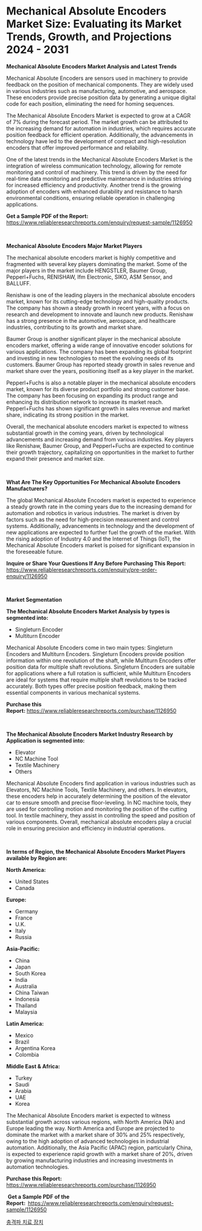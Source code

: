 <p><h1>Mechanical Absolute Encoders Market Size: Evaluating its Market Trends, Growth, and Projections 2024 - 2031</h1></p><p><strong>Mechanical Absolute Encoders Market Analysis and Latest Trends</strong></p>
<p><p>Mechanical Absolute Encoders are sensors used in machinery to provide feedback on the position of mechanical components. They are widely used in various industries such as manufacturing, automotive, and aerospace. These encoders provide precise position data by generating a unique digital code for each position, eliminating the need for homing sequences.</p><p>The Mechanical Absolute Encoders Market is expected to grow at a CAGR of 7% during the forecast period. The market growth can be attributed to the increasing demand for automation in industries, which requires accurate position feedback for efficient operation. Additionally, the advancements in technology have led to the development of compact and high-resolution encoders that offer improved performance and reliability.</p><p>One of the latest trends in the Mechanical Absolute Encoders Market is the integration of wireless communication technology, allowing for remote monitoring and control of machinery. This trend is driven by the need for real-time data monitoring and predictive maintenance in industries striving for increased efficiency and productivity. Another trend is the growing adoption of encoders with enhanced durability and resistance to harsh environmental conditions, ensuring reliable operation in challenging applications.</p></p>
<p><strong>Get a Sample PDF of the Report:&nbsp;</strong> <a href="https://www.reliableresearchreports.com/enquiry/request-sample/1126950">https://www.reliableresearchreports.com/enquiry/request-sample/1126950</a></p>
<p>&nbsp;</p>
<p><strong>Mechanical Absolute Encoders Major Market Players</strong></p>
<p><p>The mechanical absolute encoders market is highly competitive and fragmented with several key players dominating the market. Some of the major players in the market include HENGSTLER, Baumer Group, Pepperl+Fuchs, RENISHAW, Ifm Electronic, SIKO, ASM Sensor, and BALLUFF.</p><p>Renishaw is one of the leading players in the mechanical absolute encoders market, known for its cutting-edge technology and high-quality products. The company has shown a steady growth in recent years, with a focus on research and development to innovate and launch new products. Renishaw has a strong presence in the automotive, aerospace, and healthcare industries, contributing to its growth and market share.</p><p>Baumer Group is another significant player in the mechanical absolute encoders market, offering a wide range of innovative encoder solutions for various applications. The company has been expanding its global footprint and investing in new technologies to meet the evolving needs of its customers. Baumer Group has reported steady growth in sales revenue and market share over the years, positioning itself as a key player in the market.</p><p>Pepperl+Fuchs is also a notable player in the mechanical absolute encoders market, known for its diverse product portfolio and strong customer base. The company has been focusing on expanding its product range and enhancing its distribution network to increase its market reach. Pepperl+Fuchs has shown significant growth in sales revenue and market share, indicating its strong position in the market.</p><p>Overall, the mechanical absolute encoders market is expected to witness substantial growth in the coming years, driven by technological advancements and increasing demand from various industries. Key players like Renishaw, Baumer Group, and Pepperl+Fuchs are expected to continue their growth trajectory, capitalizing on opportunities in the market to further expand their presence and market size.</p></p>
<p>&nbsp;</p>
<p><strong>What Are The Key Opportunities For Mechanical Absolute Encoders Manufacturers?</strong></p>
<p><p>The global Mechanical Absolute Encoders market is expected to experience a steady growth rate in the coming years due to the increasing demand for automation and robotics in various industries. The market is driven by factors such as the need for high-precision measurement and control systems. Additionally, advancements in technology and the development of new applications are expected to further fuel the growth of the market. With the rising adoption of Industry 4.0 and the Internet of Things (IoT), the Mechanical Absolute Encoders market is poised for significant expansion in the foreseeable future.</p></p>
<p><strong>Inquire or Share Your Questions If Any Before Purchasing This Report:</strong> <a href="https://www.reliableresearchreports.com/enquiry/pre-order-enquiry/1126950">https://www.reliableresearchreports.com/enquiry/pre-order-enquiry/1126950</a></p>
<p>&nbsp;</p>
<p><strong>Market Segmentation</strong></p>
<p><strong>The Mechanical Absolute Encoders Market Analysis by types is segmented into:</strong></p>
<p><ul><li>Singleturn Encoder</li><li>Multiturn Encoder</li></ul></p>
<p><p>Mechanical Absolute Encoders come in two main types: Singleturn Encoders and Multiturn Encoders. Singleturn Encoders provide position information within one revolution of the shaft, while Multiturn Encoders offer position data for multiple shaft revolutions. Singleturn Encoders are suitable for applications where a full rotation is sufficient, while Multiturn Encoders are ideal for systems that require multiple shaft revolutions to be tracked accurately. Both types offer precise position feedback, making them essential components in various mechanical systems.</p></p>
<p><strong>Purchase this Report:&nbsp;</strong><a href="https://www.reliableresearchreports.com/purchase/1126950">https://www.reliableresearchreports.com/purchase/1126950</a></p>
<p>&nbsp;</p>
<p><strong>The Mechanical Absolute Encoders Market Industry Research by Application is segmented into:</strong></p>
<p><ul><li>Elevator</li><li>NC Machine Tool</li><li>Textile Machinery</li><li>Others</li></ul></p>
<p><p>Mechanical Absolute Encoders find application in various industries such as Elevators, NC Machine Tools, Textile Machinery, and others. In elevators, these encoders help in accurately determining the position of the elevator car to ensure smooth and precise floor-leveling. In NC machine tools, they are used for controlling motion and monitoring the position of the cutting tool. In textile machinery, they assist in controlling the speed and position of various components. Overall, mechanical absolute encoders play a crucial role in ensuring precision and efficiency in industrial operations.</p></p>
<p>&nbsp;</p>
<p><strong>In terms of Region, the Mechanical Absolute Encoders Market Players available by Region are:</strong></p>
<p>
    <p> <strong> North America: </strong>
        <ul>
            <li>United States</li>
            <li>Canada</li>
        </ul>
        </p> 
    <p> <strong> Europe: </strong>
        <ul>
            <li>Germany</li>
            <li>France</li>
            <li>U.K.</li>
            <li>Italy</li>
            <li>Russia</li>
        </ul>
        </p> 
    <p> <strong> Asia-Pacific: </strong>
        <ul>
            <li>China</li>
            <li>Japan</li>
            <li>South Korea</li>
            <li>India</li>
            <li>Australia</li>
            <li>China Taiwan</li>
            <li>Indonesia</li>
            <li>Thailand</li>
            <li>Malaysia</li>
        </ul>
        </p> 
    <p> <strong> Latin America: </strong>
        <ul>
            <li>Mexico</li>
            <li>Brazil</li>
            <li>Argentina Korea</li>
            <li>Colombia</li>
        </ul>
        </p> 
    <p> <strong> Middle East & Africa: </strong>
        <ul>
            <li>Turkey</li>
            <li>Saudi</li>
            <li>Arabia</li>
            <li>UAE</li>
            <li>Korea</li>
        </ul>
    </p>
    </p>
<p><p>The Mechanical Absolute Encoders market is expected to witness substantial growth across various regions, with North America (NA) and Europe leading the way. North America and Europe are projected to dominate the market with a market share of 30% and 25% respectively, owing to the high adoption of advanced technologies in industrial automation. Additionally, the Asia Pacific (APAC) region, particularly China, is expected to experience rapid growth with a market share of 20%, driven by growing manufacturing industries and increasing investments in automation technologies.</p></p>
<p><strong>Purchase this Report: </strong><a href="https://www.reliableresearchreports.com/purchase/1126950">https://www.reliableresearchreports.com/purchase/1126950</a></p>
<p>&nbsp;<strong>Get a Sample PDF of the Report:&nbsp;&nbsp;</strong><a href="https://www.reliableresearchreports.com/enquiry/request-sample/1126950">https://www.reliableresearchreports.com/enquiry/request-sample/1126950</a></p>
<p><strong></strong></p>
<p><p><a href="https://github.com/jntpkh496620/Market-Research-Report-List-1/blob/main/502693910555.md">충격파 치료 장치</a></p></p>